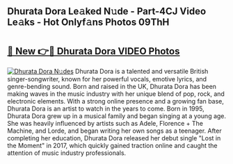 ## Dhurata Dora Le𝚊ked N𝚞de - Part-4CJ Video Le𝚊ks - Hot Onlyf𝚊ns Photos 09ThH

# <h2><a href="http://ab7948.deff.icu/?id=Dhurata+Dora">🔗 New 👉🔴 Dhurata Dora VIDEO Photos</a></h2>

[![Dhurata Dora N𝚞des](https://i.imgur.com/rIISA9y.gif)](http://ab7948.deff.icu/?id=Dhurata+Dora)
Dhurata Dora is a talented and versatile British singer-songwriter, known for her powerful vocals, emotive lyrics, and genre-bending sound. Born and raised in the UK, Dhurata Dora has been making waves in the music industry with her unique blend of pop, rock, and electronic elements. With a strong online presence and a growing fan base, Dhurata Dora is an artist to watch in the years to come. Born in 1995, Dhurata Dora grew up in a musical family and began singing at a young age. She was heavily influenced by artists such as Adele, Florence + The Machine, and Lorde, and began writing her own songs as a teenager. After completing her education, Dhurata Dora released her debut single "Lost in the Moment" in 2017, which quickly gained traction online and caught the attention of music industry professionals.
